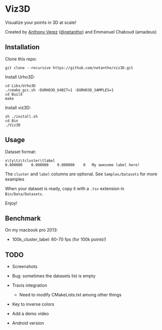 # Viz3D

Visualize your points in 3D at scale!

Created by [Anthony Verez](http://www.anthony-verez.fr) ([@netantho](http://twitter.com/netantho)) and Emmanuel Chaboud (amadeus)

## Installation

Clone this repo:
```
git clone --recursive https://github.com/netantho/viz3D.git
```

Install Urho3D:
```
cd Libs/Urho3D
./cmake_gcc.sh -DURHO3D_64BIT=1 -DURHO3D_SAMPLES=1
cd Build
make
```

Install viz3D:
```
sh ./install.sh
cd Bin
./Viz3D
```

## Usage

Dataset format:

```
x\ty\tz\tcluster\tlabel
0.000000	0.000000	0.000000	0	My awesome label here!
```
The `cluster` and `label` columns are optional.
See `Samples/Datasets` for more examples

When your dataset is ready, copy it with a `.tsv` extension in `Bin/Data/Datasets`.

Enjoy!

## Benchmark

On my macbook pro 2013:
* 100k_cluster_label: 60-70 fps (for 100k points!)

## TODO

* Screenshots

* Bug: sometimes the datasets list is empty
* Travis integration
	* Need to modify CMakeLists.txt among other things
* Key to inverse colors
* Add a demo video
* Android version
